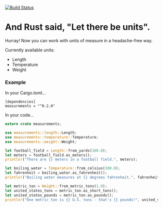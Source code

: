 [![Build Status](https://travis-ci.org/jocull/rust-measurements.svg)](https://travis-ci.org/jocull/rust-measurements)

# And Rust said, "Let there be units".

Hurray! Now you can work with units of measure in a headache-free way.

Currently available units:

- Length
- Temperature
- Weight

### Example

In your Cargo.toml...

```
[dependencies]
measurements = "^0.2.0"
```

In your code...

```rust
extern crate measurements;

use measurements::length::Length;
use measurements::temperature::Temperature;
use measurements::weight::Weight;

let football_field = Length::from_yards(100.0);
let meters = football_field.as_meters();
println!("There are {} meters in a football field.", meters);

let boiling_water = Temperature::from_celsius(100.0);
let fahrenheit = boiling_water.as_fahrenheit();
println!("Boiling water measures at {} degrees fahrenheit.", fahrenheit);

let metric_ton = Weight::from_metric_tons(1.0);
let united_states_tons = metric_ton.as_short_tons();
let united_states_pounds = metric_ton.as_pounds();
println!("One metric ton is {} U.S. tons - that's {} pounds!", united_states_tons, united_states_pounds);
```
